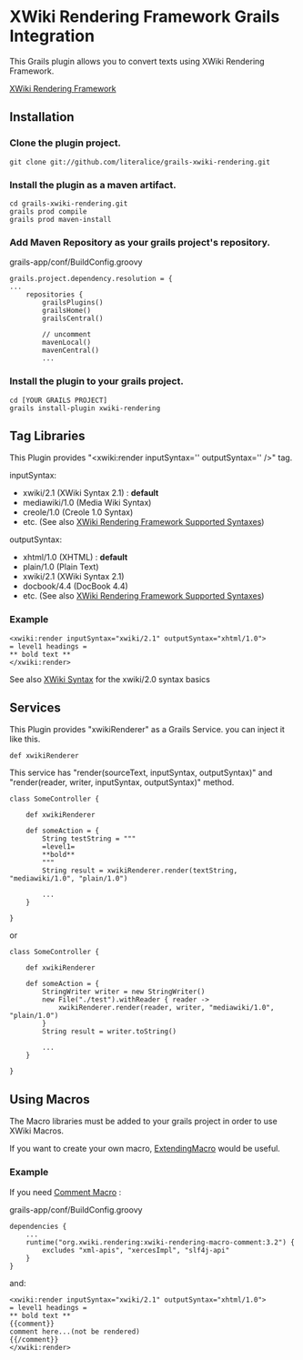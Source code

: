 # XWiki Rendering Framework Grails Integration #

This Grails plugin allows you to convert texts using XWiki Rendering Framework.

[XWiki Rendering Framework](http://rendering.xwiki.org/xwiki/bin/view/Main/WebHome)

## Installation ##

### Clone the plugin project. ###

    git clone git://github.com/literalice/grails-xwiki-rendering.git

### Install the plugin as a maven artifact. ###

    cd grails-xwiki-rendering.git
    grails prod compile
    grails prod maven-install

### Add Maven Repository as your grails project's repository. ###

grails-app/conf/BuildConfig.groovy

    grails.project.dependency.resolution = {
    ...
        repositories {
            grailsPlugins()
            grailsHome()
            grailsCentral()

            // uncomment
            mavenLocal()
            mavenCentral()
            ...

### Install the plugin to your grails project. ###

    cd [YOUR GRAILS PROJECT]
    grails install-plugin xwiki-rendering


## Tag Libraries ##

This Plugin provides "&lt;xwiki:render inputSyntax='' outputSyntax='' /&gt;" tag.

inputSyntax:

* xwiki/2.1 (XWiki Syntax 2.1) : **default**
* mediawiki/1.0 (Media Wiki Syntax)
* creole/1.0 (Creole 1.0 Syntax)
* etc. (See also [XWiki Rendering Framework Supported Syntaxes](http://rendering.xwiki.org/xwiki/bin/view/Main/WebHome#HSupportedSyntaxes))

outputSyntax:

* xhtml/1.0 (XHTML) : **default**
* plain/1.0 (Plain Text)
* xwiki/2.1 (XWiki Syntax 2.1)
* docbook/4.4 (DocBook 4.4)
* etc. (See also [XWiki Rendering Framework Supported Syntaxes](http://rendering.xwiki.org/xwiki/bin/view/Main/WebHome#HSupportedSyntaxes))

### Example ###

	<xwiki:render inputSyntax="xwiki/2.1" outputSyntax="xhtml/1.0">
	= level1 headings =
	** bold text **
	</xwiki:render>

See also [XWiki Syntax](http://platform.xwiki.org/xwiki/bin/view/Main/XWikiSyntax) for the xwiki/2.0 syntax basics

## Services ##

This Plugin provides "xwikiRenderer" as a Grails Service. you can inject it like this.

	def xwikiRenderer

This service has "render(sourceText, inputSyntax, outputSyntax)" and "render(reader, writer, inputSyntax, outputSyntax)" method.

	class SomeController {

	    def xwikiRenderer

	    def someAction = {
	        String testString = """
	        =level1=
	        **bold**
	        """
	        String result = xwikiRenderer.render(textString, "mediawiki/1.0", "plain/1.0")

	        ...
	    }

	}

or

	class SomeController {

	    def xwikiRenderer

	    def someAction = {
	        StringWriter writer = new StringWriter()
	        new File("./test").withReader { reader ->
                xwikiRenderer.render(reader, writer, "mediawiki/1.0", "plain/1.0")
	        }
	        String result = writer.toString()

	        ...
	    }

	}

## Using Macros ##

The Macro libraries must be added to your grails project in order to use XWiki Macros.

If you want to create your own macro, [ExtendingMacro](http://rendering.xwiki.org/xwiki/bin/view/Main/ExtendingMacro) would be useful.

### Example ###
If you need [Comment Macro](http://extensions.xwiki.org/xwiki/bin/view/Extension/Comment+Macro) :

grails-app/conf/BuildConfig.groovy

	dependencies {
	    ...
	    runtime("org.xwiki.rendering:xwiki-rendering-macro-comment:3.2") {
	        excludes "xml-apis", "xercesImpl", "slf4j-api"
	    }
	}

and:

	<xwiki:render inputSyntax="xwiki/2.1" outputSyntax="xhtml/1.0">
	= level1 headings =
	** bold text **
	{{comment}}
	comment here...(not be rendered)
	{{/comment}}
	</xwiki:render>

